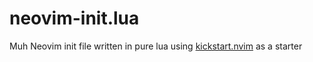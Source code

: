 # neovim-init.lua

Muh Neovim init file written in pure lua using [kickstart.nvim](https://github.com/nvim-lua/kickstart.nvim/) as a starter
